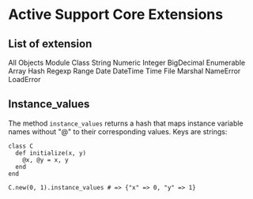 # Active Support Core Extensions

## List of extension

All Objects
Module
Class
String
Numeric
Integer
BigDecimal
Enumerable
Array
Hash
Regexp
Range
Date
DateTime
Time
File
Marshal
NameError
LoadError



## Instance_values

The method `instance_values` returns a hash that maps instance variable names without "@" to their corresponding values. Keys are strings:

```
class C
  def initialize(x, y)
    @x, @y = x, y
  end
end
```
 
`C.new(0, 1).instance_values # => {"x" => 0, "y" => 1}`
